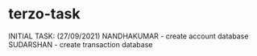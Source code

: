 # terzo-task

INITIAL TASK:               (27/09/2021)
  NANDHAKUMAR - create account database
  SUDARSHAN   - create transaction database
